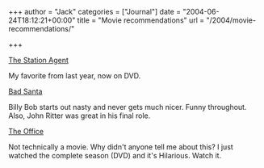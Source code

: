 +++
author = "Jack"
categories = ["Journal"]
date = "2004-06-24T18:12:21+00:00"
title = "Movie recommendations"
url = "/2004/movie-recommendations/"

+++

[The Station Agent][1]

My favorite from last year, now on DVD.

[Bad Santa][2]

Billy Bob starts out nasty and never gets much nicer. Funny throughout. Also, John Ritter was great in his final role.

[The Office][3]

Not technically a movie. Why didn't anyone tell me about this? I just watched the complete season (DVD) and it's Hilarious. Watch it.

 [1]: http://www.thestationagent.com/
 [2]: http://www.imdb.com/title/tt0307987/
 [3]: http://www.bbc.co.uk/comedy/theoffice/